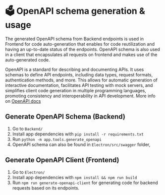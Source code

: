 # 🗳️ OpenAPI schema generation & usage

The generated OpenAPI schema from Backend endpoints is used in Frontend for code auto-generation that enables for code reutilization and having an up-to-date status of the endpoints. OpenAPI schema is also used in a client that encapsulates all requests on frontend and makes use of the auto-generated code.

OpenAPI is a standard for describing and documenting APIs. It uses schemas to define API endpoints, including data types, request formats, authentication methods, and more. This allows for automatic generation of interactive documentation, facilitates API testing with mock servers, and simplifies client code generation in multiple programming languages, promoting consistency and interoperability in API development. More info on [OpenAPI docs](https://swagger.io/specification/)


## Generate OpenAPI Schema (Backend)

1. Go to `Backend/`
2. Install app dependencies with `pip install -r requirements.txt`
3. Run `python -m app.tools.generate_openapi`
4. OpenAPI schema can also be found in `Electron/src/swagger` folder,

## Generate OpenAPI Client (Frontend)

1. Go to `Electron/`
2. Install app dependencies with  `npm install && npm run build`
3. Run `npm run generate-openapi-client` for generating code for backend requests based on its endpoints.
